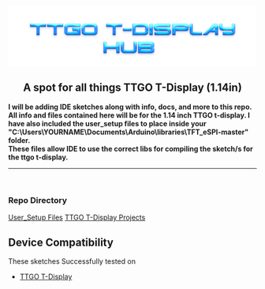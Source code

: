 ![Header](images/mainheader.png)
<br>

<div align="center">
  
  ## A spot for all things TTGO T-Display (1.14in)

</div>

<b>I will be adding IDE sketches along with info, docs, and more to this repo. All info and files contained here will be for the 1.14 inch TTGO t-display.
</b>
<b>I have also included the user_setup files to place inside your "C:\Users\YOURNAME\Documents\Arduino\libraries\TFT_eSPI-master" folder. 
<br>
These files allow IDE to use the correct libs for compiling the sketch/s for the ttgo t-display.</b>

<hr>
<br>

### Repo Directory

<a href=https://github.com/ATOMNFT/ESP32-TTGO-T-Display-Hub/tree/main/User_Setup%20Files>User_Setup Files</a>
<a href=https://github.com/ATOMNFT/ESP32-TTGO-T-Display-Hub/tree/main/Projects>TTGO T-Display Projects</a>
  
  ## Device Compatibility

These sketches Successfully tested on
- [TTGO T-Display](https://www.aliexpress.us/item/3256805784238887.html?spm=a2g0o.order_list.order_list_main.17.1ecc1802gBNP2R&gatewayAdapt=glo2usa)
